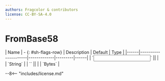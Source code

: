 ```yaml
---
authors: Fragcolor & contributors
license: CC-BY-SA-4.0
---
```



# FromBase58

<div class="sh-parameters" markdown="1">
| Name | - {: #sh-flags-row} | Description | Default | Type |
|------|---------------------|-------------|---------|------|
| `<input>` || | | `String` |
| `<output>` || | | `Bytes` |

</div>



--8<-- "includes/license.md"
